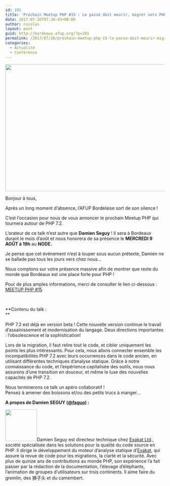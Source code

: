 ```yaml
---
id: 191
title: 'Prochain Meetup PHP #15 : Le passé doit mourir, migrer vers PHP 7.2'
date: 2017-07-26T07:38:43+00:00
author: nicolas
layout: post
guid: http://bordeaux.afup.org/?p=191
permalink: /2017/07/26/prochain-meetup-php-15-le-passe-doit-mourir-migrer-vers-php-7-2/
categories:
  - Actualité
  - Conférence
---
```

[<img class="alignnone size-full wp-image-192" src="http://bordeaux.afup.org/files/2017/07/meetup-php.png" alt="" width="800" height="400" srcset="https://bordeaux.afup.org/files/2017/07/meetup-php.png 800w, https://bordeaux.afup.org/files/2017/07/meetup-php-300x150.png 300w, https://bordeaux.afup.org/files/2017/07/meetup-php-768x384.png 768w, https://bordeaux.afup.org/files/2017/07/meetup-php-500x250.png 500w" sizes="(max-width: 800px) 100vw, 800px" />](http://bordeaux.afup.org/files/2017/07/meetup-php.png)

Bonjour à tous,

Après un long moment d&rsquo;absence, l&rsquo;AFUP Bordelaise sort de son silence !

C&rsquo;est l&rsquo;occasion pour nous de vous annoncer le prochain Meetup PHP qui tournera autour de PHP 7.2.

L&rsquo;orateur de ce talk n&rsquo;est autre que **Damien Seguy** ! Il sera à Bordeaux durant le mois d&rsquo;août et nous honorera de sa présence le **MERCREDI 9 AOÛT à 19h** au **NODE.**

Je pense que cet événement n&rsquo;est à louper sous aucun prétexte, Damien ne se ballade pas tous les jours vers chez nous&#8230;

Nous comptons sur votre présence massive afin de montrer que reste du monde que Bordeaux est une place forte pour PHP !

Pour de plus amples informations, merci de consulter le lien ci-dessous :  
<a href="https://www.meetup.com/fr-FR/Bordeaux-PHP-Meetup/events/241998031/" target="_blank" rel="noopener noreferrer">MEETUP PHP #15</a>

&nbsp;

<!--more-->

**Contenu du talk :  
** 

PHP 7.2 est déjà en version beta ! Cette nouvelle version continue le travail d&rsquo;assainissement et modernisation du langage. Deux directions importantes : l&rsquo;obsolescence et la sophistication!

Lors de la migration, il faut relire tout le code, et cibler uniquement les points les plus intéressants. Pour cela, nous allons connecter ensemble les incompatibilités PHP 7.2 avec leurs occurrences dans le code ancien, en utilisant différentes techniques d&rsquo;analyse statique. Grâce à notre connaissance du code, et l&rsquo;expérience capitalisée des outils, nous nous assurons d&rsquo;une transition en douceur, et même le luxe des nouvelles capacités de PHP 7.2.

Nous terminerons ce talk un apéro collaboratif !  
Pensez à amener des boissons et/ou des petits trucs à manger&#8230;

**A propos de Damien SEGUY (<a href="https://twitter.com/faguo?lang=fr" target="_blank" rel="noopener noreferrer">@faguo</a>) :**

[<img class=" wp-image-195 alignleft" src="http://bordeaux.afup.org/files/2017/07/h-bIUVLF-150x150.jpeg" alt="" width="100" height="100" srcset="https://bordeaux.afup.org/files/2017/07/h-bIUVLF-150x150.jpeg 150w, https://bordeaux.afup.org/files/2017/07/h-bIUVLF.jpeg 250w" sizes="(max-width: 100px) 100vw, 100px" />](http://bordeaux.afup.org/files/2017/07/h-bIUVLF.jpeg)Damien Seguy est directeur technique chez <a href="https://www.exakat.io/" target="_blank" rel="noopener noreferrer">Exakat Ltd</a>., société spécialisée dans les solutions pour la qualité du code source en PHP. Il dirige le développement du moteur d&rsquo;analyse statique d&rsquo;<a href="https://www.exakat.io/" target="_blank" rel="noopener noreferrer">Exakat</a>, qui assure la revue de code pour les migrations, la clarté et la sécurité. Avec plus de quinze ans de contributions au monde PHP, son expérience l&rsquo;a fait passer par la rédaction de la documentation, l&rsquo;élevage d’éléphants, l&rsquo;animation de groupes d&rsquo;utilisateurs sur trois continents. Il aime faire du gremlin, des 狮子头 et du camembert.

&nbsp;